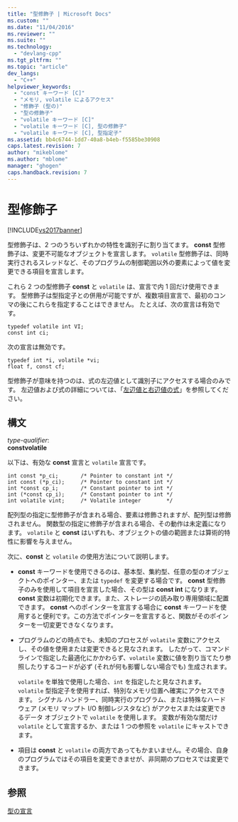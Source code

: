 ```yaml
---
title: "型修飾子 | Microsoft Docs"
ms.custom: ""
ms.date: "11/04/2016"
ms.reviewer: ""
ms.suite: ""
ms.technology: 
  - "devlang-cpp"
ms.tgt_pltfrm: ""
ms.topic: "article"
dev_langs: 
  - "C++"
helpviewer_keywords: 
  - "const キーワード [C]"
  - "メモリ, volatile によるアクセス"
  - "修飾子 (型の)"
  - "型の修飾子"
  - "volatile キーワード [C]"
  - "volatile キーワード [C], 型の修飾子"
  - "volatile キーワード [C], 型指定子"
ms.assetid: bb4c6744-1dd7-40a8-b4eb-f5585be30908
caps.latest.revision: 7
author: "mikeblome"
ms.author: "mblome"
manager: "ghogen"
caps.handback.revision: 7
---
```

# 型修飾子
[!INCLUDE[vs2017banner](../assembler/inline/includes/vs2017banner.md)]

型修飾子は、2 つのうちいずれかの特性を識別子に割り当てます。  **const** 型修飾子は、変更不可能なオブジェクトを宣言します。  `volatile` 型修飾子は、同時実行されるスレッドなど、そのプログラムの制御範囲以外の要素によって値を変更できる項目を宣言します。  
  
 これら 2 つの型修飾子 **const** と `volatile` は、宣言で内 1 回だけ使用できます。  型修飾子は型指定子との併用が可能ですが、複数項目宣言で、最初のコンマの後にこれらを指定することはできません。  たとえば、次の宣言は有効です。  
  
```  
typedef volatile int VI;  
const int ci;  
```  
  
 次の宣言は無効です。  
  
```  
typedef int *i, volatile *vi;  
float f, const cf;     
```  
  
 型修飾子が意味を持つのは、式の左辺値として識別子にアクセスする場合のみです。  左辺値および式の詳細については、「[左辺値と右辺値の式](../Topic/L-Value%20and%20R-Value%20Expressions.md)」を参照してください。  
  
## 構文  
 *type\-qualifier*:  
 **constvolatile**  
  
 以下は、有効な **const** 宣言と `volatile` 宣言です。  
  
```  
int const *p_ci;       /* Pointer to constant int */  
int const (*p_ci);     /* Pointer to constant int */  
int *const cp_i;       /* Constant pointer to int */  
int (*const cp_i);     /* Constant pointer to int */  
int volatile vint;     /* Volatile integer        */  
```  
  
 配列型の指定に型修飾子が含まれる場合、要素は修飾されますが、配列型は修飾されません。  関数型の指定に修飾子が含まれる場合、その動作は未定義になります。  `volatile` と **const** はいずれも、オブジェクトの値の範囲または算術的特性に影響を与えません。  
  
 次に、**const** と `volatile` の使用方法について説明します。  
  
-   **const** キーワードを使用できるのは、基本型、集約型、任意の型のオブジェクトへのポインター、または `typedef` を変更する場合です。  **const** 型修飾子のみを使用して項目を宣言した場合、その型は **const int** になります。  **const** 変数は初期化できます。また、ストレージの読み取り専用領域に配置できます。  **const** へのポインターを宣言する場合に **const** キーワードを使用すると便利です。この方法でポインターを宣言すると、関数がそのポインターを一切変更できなくなります。  
  
-   プログラムのどの時点でも、未知のプロセスが `volatile` 変数にアクセスし、その値を使用または変更できると見なされます。  したがって、コマンド ラインで指定した最適化にかかわらず、`volatile` 変数に値を割り当てたり参照したりするコードが必ず \(それが何も影響しない場合でも\) 生成されます。  
  
     `volatile` を単独で使用した場合、`int` を指定したと見なされます。  `volatile` 型指定子を使用すれば、特別なメモリ位置へ確実にアクセスできます。  シグナル ハンドラー、同時実行のプログラム、または特殊なハードウェア \(メモリ マップト I\/O 制御レジスタなど\) がアクセスまたは変更できるデータ オブジェクトで `volatile` を使用します。  変数が有効な間だけ `volatile` として宣言するか、または 1 つの参照を `volatile` にキャストできます。  
  
-   項目は **const** と `volatile` の両方であってもかまいません。その場合、自身のプログラムではその項目を変更できませが、非同期のプロセスでは変更できます。  
  
## 参照  
 [型の宣言](../c-language/declarations-and-types.md)